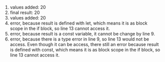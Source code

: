 1. values added: 20
2. final result: 20
3. values added: 20
4. error, because result is defined with let, which means it is as block scope in the if block, so line 13 cannot access it.
5. error, because result is a const variable, it cannot be change by line 9.
6. error, because there is a type error in line 9, so line 13 would not be access. Even though it can be access, there still an error because result is defined with const, which means it is as block scope in the if block, so line 13 cannot access it.